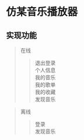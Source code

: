 # 仿某音乐播放器
## 实现功能
  > 在线
  >> 退出登录 <br>
     个人信息 <br>
     我的音乐 <br>
     我的歌单 <br>
     我的收藏 <br>
     发现音乐 <br>
     
  > 离线
  >> 登录 <br>
     发现音乐 <br>  
    
